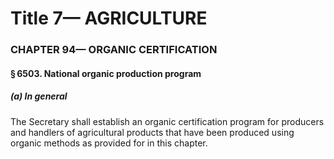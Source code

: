 
# Title 7— AGRICULTURE
### CHAPTER 94— ORGANIC CERTIFICATION
#### § 6503. National organic production program
##### (a) In general

The Secretary shall establish an organic certification program for producers and handlers of agricultural products that have been produced using organic methods as provided for in this chapter.
